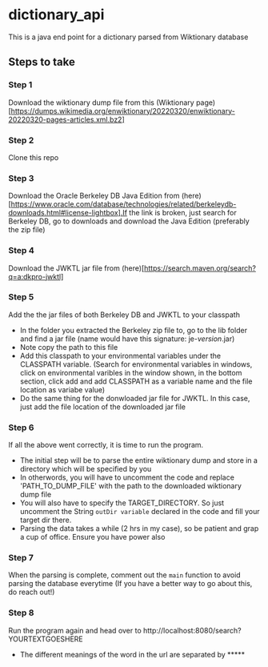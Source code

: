 # dictionary_api
This is a java end point for a dictionary parsed from Wiktionary database

## Steps to take
### Step 1
Download the wiktionary dump file from this (Wiktionary page)[https://dumps.wikimedia.org/enwiktionary/20220320/enwiktionary-20220320-pages-articles.xml.bz2]

### Step 2
Clone this repo

### Step 3
Download the Oracle Berkeley DB Java Edition from (here)[https://www.oracle.com/database/technologies/related/berkeleydb-downloads.html#license-lightbox].If the link is broken, just search for Berkeley DB, go to downloads and download the Java Edition (preferably the zip file)

### Step 4
Download the JWKTL jar file from (here)[https://search.maven.org/search?q=a:dkpro-jwktl]

### Step 5
Add the the jar files of both Berkeley DB and JWKTL to your classpath
- In the folder you extracted the Berkeley zip file to, go to the lib folder and find a jar file (name would have this signature: je-*version*.jar)
- Note copy the path to this file
- Add this classpath to your environmental variables under the CLASSPATH variable. (Search for environmental variables in windows, click on environmental varibles in the window shown, in the bottom section, click add and add CLASSPATH as a variable name and the file location as variabe value)
- Do the same thing for the donwloaded jar file for JWKTL. In this case, just add the file location of the downloaded jar file

### Step 6
If all the above went correctly, it is time to run the program.
- The initial step will be to parse the entire wiktionary dump and store in a directory which will be specified by you
- In otherwords, you will have to uncomment the code and replace 'PATH_TO_DUMP_FILE' with the path to the downloaded wiktionary dump file
- You will also have to specify the TARGET_DIRECTORY. So just uncomment the String `outDir variable` declared in the code and fill your target dir there.
- Parsing the data takes a while (2 hrs in my case), so be patient and grap a cup of office. Ensure you have power also

### Step 7
When the parsing is complete, comment out the `main` function to avoid parsing the database everytime (If you have a better way to go about this, do reach out!)

### Step 8
Run the program again and head over to http://localhost:8080/search?YOURTEXTGOESHERE 
- The different meanings of the word in the url are separated by *****
